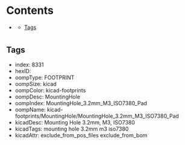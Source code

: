



Contents
========

* [](#)
	* [Tags](#tags)

# 

## Tags

- index: 8331
- hexID: 
- oompType: FOOTPRINT
- oompSize: kicad
- oompColor: kicad-footprints
- oompDesc: MountingHole
- oompIndex: MountingHole_3.2mm_M3_ISO7380_Pad
- oompName: kicad-footprints/MountingHole/MountingHole_3.2mm_M3_ISO7380_Pad
- kicadDesc: Mounting Hole 3.2mm, M3, ISO7380
- kicadTags: mounting hole 3.2mm m3 iso7380
- kicadAttr: exclude_from_pos_files exclude_from_bom
